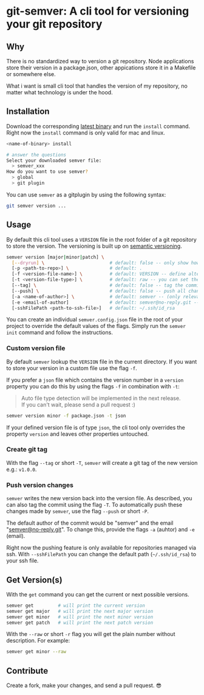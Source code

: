 # git-semver: A cli tool for versioning your git repository

## Why

There is no standardized way to version a git repository. Node applications store their version in a package.json, other appications store it in a Makefile or somewhere else.

What i want is small cli tool that handles the version of my repository, no matter what technology is under the hood.

## Installation

Download the corresponding [latest binary](https://github.com/meinto/git-semver/releases) and run the `install` command. Right now the `install` command is only valid for mac and linux.

```bash
<name-of-binary> install

# answer the questions
Select your downloaded semver file:
  > semver_xxx
How do you want to use semver?
  > global
  > git plugin
```

You can use `semver` as a gitplugin by using the following syntax:

```bash
git semver version ...
```

## Usage

By default this cli tool uses a `VERSION` file in the root folder of a git repository to store the version. The versioning is built up on [semantic versioning](https://semver.org/).

```bash
semver version [major|minor|patch] \
  [--dryrun] \                        # default: false -- only show how version would change
  [-p <path-to-repo>] \               # default: .
  [-f <version-file-name>] \          # default: VERSION -- define alternative version file
  [-t <version-file-type>] \          # default: raw -- you can set the values "json" or "raw"
  [--tag] \                           # default: false -- tag the commit with the new version
  [--push] \                          # default: false -- push all changes made by semver
  [-a <name-of-author>] \             # default: semver -- (only relevant when --push is set)
  [-e <email-of-author]               # default: semver@no-reply.git -- (only relevant when --push is set)
  [-sshFilePath <path-to-ssh-file>]   # default: ~/.ssh/id_rsa
```

You can create an individual `semver.config.json` file in the root of your project to override the default values of the flags. Simply run the `semver init` command and follow the instructions.

### Custom version file

By default `semver` lookup the `VERSION` file in the current directory. If you want to store your version in a custom file use the flag `-f`.

If you prefer a `json` file which contains the version number in a `version` property you can do this by using the flags `-f` in combination with `-t`:

> Auto file type detection will be implemented in the next release.  
> If you can't wait, please send a pull request :)

```bash
semver version minor -f package.json -t json
```

If your defined version file is of type `json`, the cli tool only overrides the property `version` and leaves other properties untouched.

### Create git tag

With the flag `--tag` or short `-T`, `semver` will create a git tag of the new version e.g.: `v1.0.0`.

### Push version changes

`semver` writes the new version back into the version file. As described, you can also tag the commit using the flag `-T`. To automatically push these changes made by `semver`, use the flag `--push` or short `-P`.

The default author of the commit would be "semver" and the email "semver@no-reply.git". To change this, provide the flags `-a` (auhtor) and `-e` (email).

Right now the pushing feature is only available for repositories managed via ssh. With `--sshFilePath` you can change the default path (`~/.ssh/id_rsa`) to your ssh file.

## Get Version(s)

With the `get` command you can get the current or next possible versions.

```bash
semver get         # will print the current version
semver get major   # will print the next major version
semver get minor   # will print the next minor version
semver get patch   # will print the next patch version
```

With the `--raw` or short `-r` flag you will get the plain number without description. For example:

```bash
semver get minor --raw
```

## Contribute

Create a fork, make your changes, and send a pull request. :sunglasses: